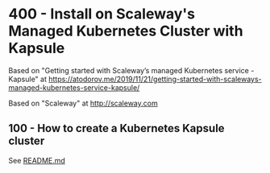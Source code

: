 # 400 - Install on Scaleway's Managed Kubernetes Cluster with Kapsule

Based on "Getting started with Scaleway’s managed Kubernetes service - Kapsule" at https://atodorov.me/2019/11/21/getting-started-with-scaleways-managed-kubernetes-service-kapsule/

Based on "Scaleway" at http://scaleway.com

## 100 - How to create a Kubernetes Kapsule cluster

See [README.md](./100/README.md)
